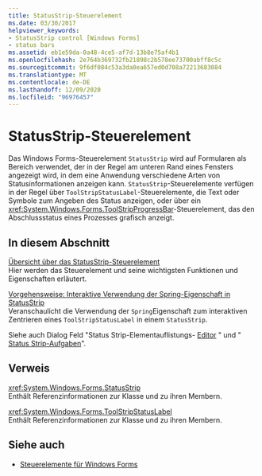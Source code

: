 ```yaml
---
title: StatusStrip-Steuerelement
ms.date: 03/30/2017
helpviewer_keywords:
- StatusStrip control [Windows Forms]
- status bars
ms.assetid: eb1e59da-0a48-4ce5-af7d-13b8e75af4b1
ms.openlocfilehash: 2e764b369732fb21898c2b578ee73700abff8c5c
ms.sourcegitcommit: 9f6df084c53a3da0ea657ed0d708a72213683084
ms.translationtype: MT
ms.contentlocale: de-DE
ms.lasthandoff: 12/09/2020
ms.locfileid: "96976457"
---
```

# <a name="statusstrip-control"></a>StatusStrip-Steuerelement

Das Windows Forms-Steuerelement `StatusStrip` wird auf Formularen als Bereich verwendet, der in der Regel am unteren Rand eines Fensters angezeigt wird, in dem eine Anwendung verschiedene Arten von Statusinformationen anzeigen kann. `StatusStrip`-Steuerelemente verfügen in der Regel über `ToolStripStatusLabel`-Steuerelemente, die Text oder Symbole zum Angeben des Status anzeigen, oder über ein <xref:System.Windows.Forms.ToolStripProgressBar>-Steuerelement, das den Abschlussstatus eines Prozesses grafisch anzeigt.  
  
## <a name="in-this-section"></a>In diesem Abschnitt  

 [Übersicht über das StatusStrip-Steuerelement](statusstrip-control-overview.md)  
 Hier werden das Steuerelement und seine wichtigsten Funktionen und Eigenschaften erläutert.  
  
 [Vorgehensweise: Interaktive Verwendung der Spring-Eigenschaft in StatusStrip](how-to-use-the-spring-property-interactively-in-a-statusstrip.md)  
 Veranschaulicht die Verwendung der `Spring`Eigenschaft zum interaktiven Zentrieren eines `ToolStripStatusLabel` in einem `StatusStrip`.  
  
 Siehe auch Dialog Feld "Status Strip-Elementauflistungs- [Editor](/previous-versions/visualstudio/visual-studio-2010/ms233631(v=vs.100)) " und " [Status Strip-Aufgaben](/previous-versions/visualstudio/visual-studio-2010/ms233642(v=vs.100))".  
  
## <a name="reference"></a>Verweis  

 <xref:System.Windows.Forms.StatusStrip>  
 Enthält Referenzinformationen zur Klasse und zu ihren Membern.  
  
 <xref:System.Windows.Forms.ToolStripStatusLabel>  
 Enthält Referenzinformationen zur Klasse und zu ihren Membern.  
  
## <a name="see-also"></a>Siehe auch

- [Steuerelemente für Windows Forms](controls-to-use-on-windows-forms.md)
